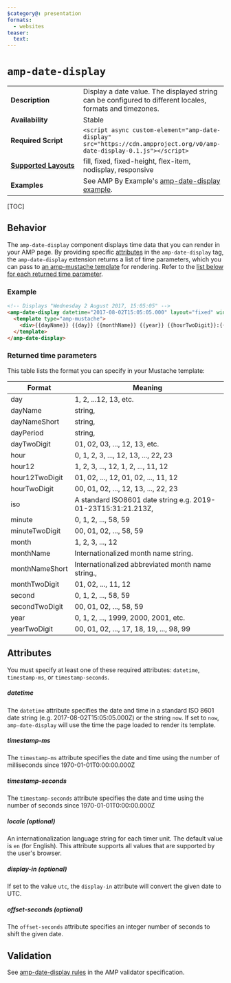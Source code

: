 ```yaml
---
$category@: presentation
formats:
  - websites
teaser:
  text:
---
```

<!--
Copyright 2019 The AMP HTML Authors. All Rights Reserved.

Licensed under the Apache License, Version 2.0 (the "License");
you may not use this file except in compliance with the License.
You may obtain a copy of the License at

      http://www.apache.org/licenses/LICENSE-2.0

Unless required by applicable law or agreed to in writing, software
distributed under the License is distributed on an "AS-IS" BASIS,
WITHOUT WARRANTIES OR CONDITIONS OF ANY KIND, either express or implied.
See the License for the specific language governing permissions and
limitations under the License.
-->

# <a name="`amp-date-display`"></a> `amp-date-display`

<table>
  <tr>
    <td width="40%"><strong>Description</strong></td>
    <td>Display a date value. The displayed string can be configured to different locales, formats and timezones.</td>
  </tr>
  <tr>
    <td width="40%"><strong>Availability</strong></td>
    <td>Stable</td>
  </tr>
  <tr>
    <td width="40%"><strong>Required Script</strong></td>
    <td><code>&lt;script async custom-element="amp-date-display" src="https://cdn.ampproject.org/v0/amp-date-display-0.1.js">&lt;/script></code></td>
  </tr>
  <tr>
    <td width="40%"><strong><a href="https://www.ampproject.org/docs/guides/responsive/control_layout.html">Supported Layouts</a></strong></td>
    <td>fill, fixed, fixed-height, flex-item, nodisplay, responsive</td>
  </tr>
  <tr>
    <td width="40%"><strong>Examples</strong></td>
    <td>See AMP By Example's <a href="https://ampbyexample.com/components/amp-date-display/">amp-date-display example</a>.</td>
  </tr>
</table>

[TOC]

## Behavior

The `amp-date-display` component displays time data that you can render in your AMP page. By providing specific [attributes](#attributes) in the  `amp-date-display` tag, the `amp-date-display` extension returns a list of time parameters, which you can pass to [an amp-mustache template](https://www.ampproject.org/docs/reference/components/amp-mustache) for rendering. Refer to the [list below for each returned time parameter](#returned-time-parameters).

### Example

```html
<!-- Displays "Wednesday 2 August 2017, 15:05:05" -->
<amp-date-display datetime="2017-08-02T15:05:05.000" layout="fixed" width="360" height="20">
  <template type="amp-mustache">
    <div>{{dayName}} {{day}} {{monthName}} {{year}} {{hourTwoDigit}}:{{minuteTwoDigit}}:{{secondTwoDigit}}</div>
  </template>
</amp-date-display>
```

### Returned time parameters

This table lists the format you can specify in your Mustache template:

Format | Meaning
-- | --
day | 1, 2, ...12, 13, etc.
dayName | string,
dayNameShort | string,
dayPeriod | string,
dayTwoDigit | 01, 02, 03, ..., 12, 13, etc.
hour | 0, 1, 2, 3, ..., 12, 13, ..., 22, 23
hour12 | 1, 2, 3, ..., 12, 1, 2, ..., 11, 12
hour12TwoDigit | 01, 02, ..., 12, 01, 02, ..., 11, 12
hourTwoDigit | 00, 01, 02, ..., 12, 13, ..., 22, 23
iso | A standard ISO8601 date string e.g. 2019-01-23T15:31:21.213Z,
minute | 0, 1, 2, ..., 58, 59
minuteTwoDigit | 00, 01, 02, ..., 58, 59
month | 1, 2, 3, ..., 12
monthName | Internationalized month name string.
monthNameShort | Internationalized abbreviated month name string.,
monthTwoDigit | 01, 02, ..., 11, 12
second | 0, 1, 2, ..., 58, 59
secondTwoDigit | 00, 01, 02, ..., 58, 59
year | 0, 1, 2, ..., 1999, 2000, 2001, etc.
yearTwoDigit | 00, 01, 02, ..., 17, 18, 19, ..., 98, 99

## Attributes

You must specify at least one of these required attributes: `datetime`, `timestamp-ms`, or `timestamp-seconds`.

##### datetime

The `datetime` attribute specifies the date and time in a standard ISO 8601 date string (e.g. 2017-08-02T15:05:05.000Z) or the string `now`. If set to `now`, `amp-date-display` will use the time the page loaded to render its template.

##### timestamp-ms

The `timestamp-ms` attribute specifies the date and time using the number of milliseconds since 1970-01-01T0:00:00.000Z

##### timestamp-seconds

The `timestamp-seconds` attribute specifies the date and time using the number of seconds since  1970-01-01T0:00:00.000Z

##### locale (optional)

An internationalization language string for each timer unit. The default value is `en` (for English). This attribute supports all values that are supported by the user's browser.

##### display-in (optional)

If set to the value `utc`, the `display-in` attribute will convert the given date to UTC.

##### offset-seconds (optional)

The `offset-seconds` attribute specifies an integer number of seconds to shift the given date.

## Validation
See [amp-date-display rules](https://github.com/ampproject/amphtml/blob/master/extensions/amp-date-display/validator-amp-date-display.protoascii) in the AMP validator specification.
